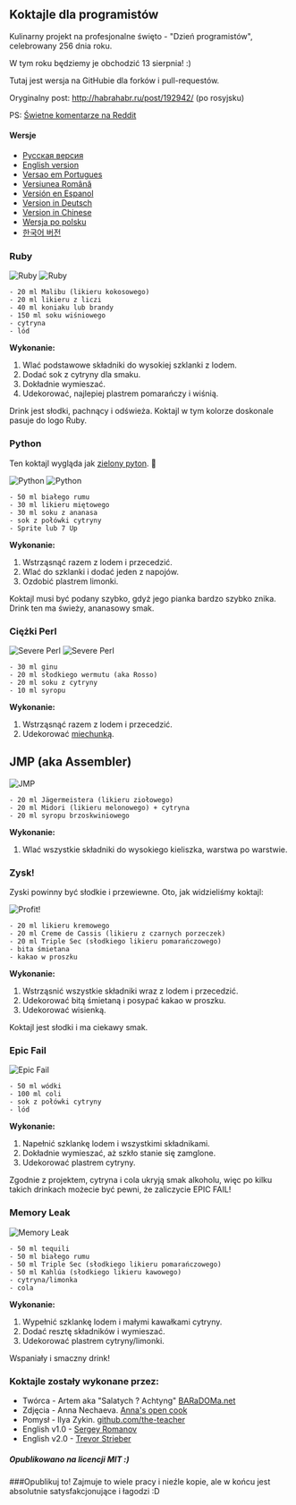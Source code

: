 ## Koktajle dla programistów

Kulinarny projekt na profesjonalne święto - "Dzień programistów", celebrowany 256 dnia roku.

W tym roku będziemy je obchodzić 13 sierpnia! :)

Tutaj jest wersja na GitHubie dla forków i pull-requestów.

Oryginalny post: http://habrahabr.ru/post/192942/ (po rosyjsku)

PS: [Świetne komentarze na Reddit](http://www.reddit.com/r/programming/comments/1m6n2g/cocktails_for_programmers/)

#### Wersje

* [Pусская версия](README.md)
* [English version](cocktails_for_programers.md)
* [Versao em Portugues](coqueteis_para_programadores.md)
* [Versiunea Română](cocktailuri_pentru_programatori.md)
* [Versión en Espanol](cócteles_para_programadores.md)
* [Version in Deutsch](cocktails_fuer_programmierer.md)
* [Version in Chinese](程序员鸡尾酒.md)
* [Wersja po polsku](koktajle_dla_programistow.md)
* [한국어 버전](프로그래머를_위한_칵테일.md)

### Ruby

<img src="/images/1-ruby.jpg" alt="Ruby" title="Ruby" />

<img src="./images/2-ruby.jpg" alt="Ruby" title="Ruby" />

```
- 20 ml Malibu (likieru kokosowego)
- 20 ml likieru z liczi
- 40 ml koniaku lub brandy
- 150 ml soku wiśniowego
- cytryna
- lód
```

**Wykonanie:**

1.  Wlać podstawowe składniki do wysokiej szklanki z lodem.
2.  Dodać sok z cytryny dla smaku.
3.  Dokładnie wymieszać.
4.  Udekorować, najlepiej plastrem pomarańczy i wiśnią.

Drink jest słodki, pachnący i odświeża. Koktajl w tym kolorze doskonale pasuje do logo Ruby.

### Python

Ten koktajl wygląda jak [zielony pyton](https://www.google.ru/search?q=green+python&ie=UTF-8&tbm=isch&source=og). :snake:

<img src="./images/3-python.jpg" alt="Python" title="Python" />

<img src="./images/4-python.jpg" alt="Python" title="Python" />

```
- 50 ml białego rumu
- 30 ml likieru miętowego
- 30 ml soku z ananasa
- sok z połówki cytryny
- Sprite lub 7 Up
```

**Wykonanie:**

1.  Wstrząsnąć razem z lodem i przecedzić.
2.  Wlać do szklanki i dodać jeden z napojów.
3.  Ozdobić plastrem limonki.

Koktajl musi być podany szybko, gdyż jego pianka bardzo szybko znika. Drink ten ma świeży, ananasowy smak.

### Ciężki Perl

<img src="./images/5-perl.jpg" alt="Severe Perl" title="Severe Perl" />

<img src="./images/6-perl.jpg" alt="Severe Perl" title="Severe Perl" />

```
- 30 ml ginu
- 20 ml słodkiego wermutu (aka Rosso)
- 20 ml soku z cytryny
- 10 ml syropu
```

**Wykonanie:**

1.  Wstrząsnąć razem z lodem i przecedzić.
2.  Udekorować [miechunką](http://pl.wikipedia.org/wiki/Miechunka).

## JMP (aka Assembler)

<img src="./images/7-JMP.jpg" alt="JMP" title="JMP" />

```
- 20 ml Jägermeistera (likieru ziołowego)
- 20 ml Midori (likieru melonowego) + cytryna
- 20 ml syropu brzoskwiniowego
```

**Wykonanie:**

1.  Wlać wszystkie składniki do wysokiego kieliszka, warstwa po warstwie.

### Zysk!

Zyski powinny być słodkie i przewiewne. Oto, jak widzieliśmy koktajl:

<img src="./images/8-profit.jpg" alt="Profit!" title="Profit!"/>

```
- 20 ml likieru kremowego
- 20 ml Creme de Cassis (likieru z czarnych porzeczek)
- 20 ml Triple Sec (słodkiego likieru pomarańczowego)
- bita śmietana
- kakao w proszku
```

**Wykonanie:**

1.  Wstrząsnić wszystkie składniki wraz z lodem i przecedzić.
2.  Udekorować bitą śmietaną i posypać kakao w proszku.
3.  Udekorować wisienką.

Koktajl jest słodki i ma ciekawy smak.

### Epic Fail

<img src="./images/9-epic-fail.jpg" alt="Epic Fail" title="Epic Fail" />

```
- 50 ml wódki
- 100 ml coli
- sok z połówki cytryny
- lód
```

**Wykonanie:**

1.  Napełnić szklankę lodem i wszystkimi składnikami.
2.  Dokładnie wymieszać, aż szkło stanie się zamglone.
3.  Udekorować plastrem cytryny.

Zgodnie z projektem, cytryna i cola ukryją smak alkoholu, więc po kilku takich drinkach możecie być pewni, że zaliczycie EPIC FAIL!

### Memory Leak

<img src="./images/10-memory-leak.jpg" alt="Memory Leak" title="Memory Leak" />

```
- 50 ml tequili
- 50 ml białego rumu
- 50 ml Triple Sec (słodkiego likieru pomarańczowego)
- 50 ml Kahlúa (słodkiego likieru kawowego)
- cytryna/limonka
- cola
```

**Wykonanie:**

1.  Wypełnić szklankę lodem i małymi kawałkami cytryny.
2.  Dodać resztę składników i wymieszać.
3.  Udekorować plastrem cytryny/limonki.

Wspaniały i smaczny drink!

### Koktajle zostały wykonane przez:

* Twórca - Artem aka "Salatych ? Achtyng" [BARaDOMa.net](http://vk.com/baradomanet)
* Zdjęcia - Anna Nechaeva. [Anna's open cook](http://open-cook.ru)
* Pomysł - Ilya Zykin. [github.com/the-teacher](https://github.com/the-teacher)
* English v1.0 - [Sergey Romanov](https://github.com/srg-rmnv)
* English v2.0 - [Trevor Strieber](https://github.com/TrevorS)

##### Opublikowano na licencji MIT :)





###Opublikuj to! Zajmuje to wiele pracy i nieźle kopie, ale w końcu jest absolutnie satysfakcjonujące i łagodzi :D
